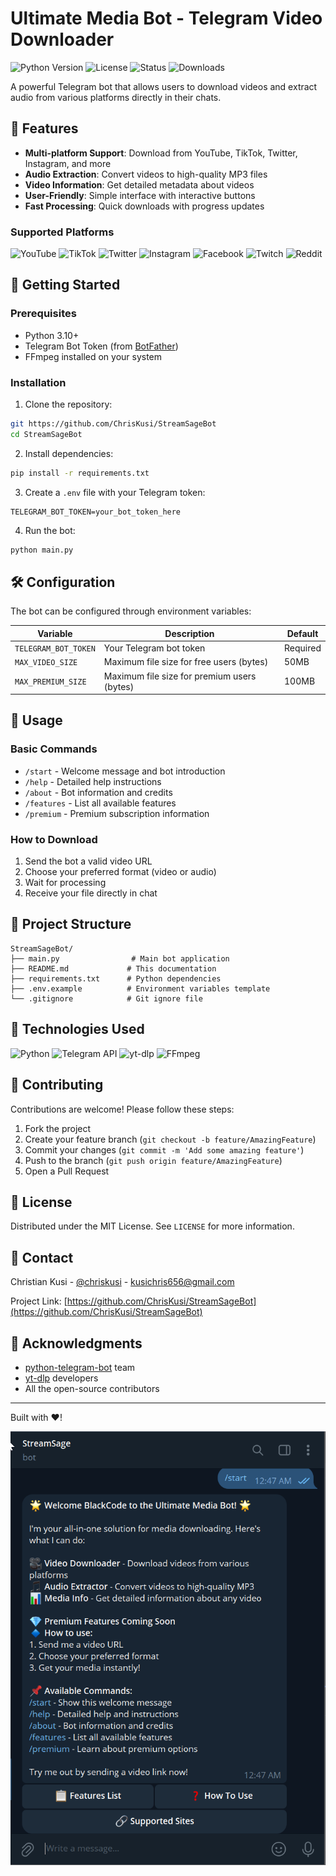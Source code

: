 # Ultimate Media Bot - Telegram Video Downloader

![Python Version](https://img.shields.io/badge/python-3.10%2B-blue)
![License](https://img.shields.io/badge/license-MIT-green)
![Status](https://img.shields.io/badge/status-active-brightgreen)
![Downloads](https://img.shields.io/badge/downloads-100%2B-yellow)

A powerful Telegram bot that allows users to download videos and extract audio from various platforms directly in their chats.

## 🌟 Features

- **Multi-platform Support**: Download from YouTube, TikTok, Twitter, Instagram, and more
- **Audio Extraction**: Convert videos to high-quality MP3 files
- **Video Information**: Get detailed metadata about videos
- **User-Friendly**: Simple interface with interactive buttons
- **Fast Processing**: Quick downloads with progress updates

### Supported Platforms
![YouTube](https://img.shields.io/badge/YouTube-FF0000?logo=youtube&logoColor=white)
![TikTok](https://img.shields.io/badge/TikTok-000000?logo=tiktok&logoColor=white)
![Twitter](https://img.shields.io/badge/Twitter-1DA1F2?logo=twitter&logoColor=white)
![Instagram](https://img.shields.io/badge/Instagram-E4405F?logo=instagram&logoColor=white)
![Facebook](https://img.shields.io/badge/Facebook-1877F2?logo=facebook&logoColor=white)
![Twitch](https://img.shields.io/badge/Twitch-9146FF?logo=twitch&logoColor=white)
![Reddit](https://img.shields.io/badge/Reddit-FF4500?logo=reddit&logoColor=white)

## 🚀 Getting Started

### Prerequisites

- Python 3.10+
- Telegram Bot Token (from [BotFather](https://t.me/BotFather))
- FFmpeg installed on your system

### Installation

1. Clone the repository:
```bash
git https://github.com/ChrisKusi/StreamSageBot
cd StreamSageBot
```

2. Install dependencies:
```bash
pip install -r requirements.txt
```

3. Create a `.env` file with your Telegram token:
```env
TELEGRAM_BOT_TOKEN=your_bot_token_here
```

4. Run the bot:
```bash
python main.py
```

## 🛠️ Configuration

The bot can be configured through environment variables:

| Variable | Description | Default |
|----------|-------------|---------|
| `TELEGRAM_BOT_TOKEN` | Your Telegram bot token | Required |
| `MAX_VIDEO_SIZE` | Maximum file size for free users (bytes) | 50MB |
| `MAX_PREMIUM_SIZE` | Maximum file size for premium users (bytes) | 100MB |

## 🎯 Usage

### Basic Commands

- `/start` - Welcome message and bot introduction
- `/help` - Detailed help instructions
- `/about` - Bot information and credits
- `/features` - List all available features
- `/premium` - Premium subscription information

### How to Download

1. Send the bot a valid video URL
2. Choose your preferred format (video or audio)
3. Wait for processing
4. Receive your file directly in chat

## 📂 Project Structure

```
StreamSageBot/
├── main.py                # Main bot application
├── README.md             # This documentation
├── requirements.txt      # Python dependencies
├── .env.example          # Environment variables template
└── .gitignore            # Git ignore file
```

## 🔧 Technologies Used

![Python](https://img.shields.io/badge/Python-3776AB?logo=python&logoColor=white)
![Telegram API](https://img.shields.io/badge/Telegram_Bot_API-26A5E4?logo=telegram&logoColor=white)
![yt-dlp](https://img.shields.io/badge/yt--dlp-FF0000?logo=youtube&logoColor=white)
![FFmpeg](https://img.shields.io/badge/FFmpeg-007808?logo=ffmpeg&logoColor=white)

## 🤝 Contributing

Contributions are welcome! Please follow these steps:

1. Fork the project
2. Create your feature branch (`git checkout -b feature/AmazingFeature`)
3. Commit your changes (`git commit -m 'Add some amazing feature'`)
4. Push to the branch (`git push origin feature/AmazingFeature`)
5. Open a Pull Request

## 📜 License

Distributed under the MIT License. See `LICENSE` for more information.

## 📧 Contact

Christian Kusi - [@chriskusi](https://t.me/chriskusi) - kusichris656@gmail.com


Project Link: [https://github.com/ChrisKusi/StreamSageBot](https://github.com/ChrisKusi/StreamSageBot)

## 🙏 Acknowledgments

- [python-telegram-bot](https://github.com/python-telegram-bot/python-telegram-bot) team
- [yt-dlp](https://github.com/yt-dlp/yt-dlp) developers
- All the open-source contributors

---

Built with ❤️!

![Bot Demo](shot.png) 

